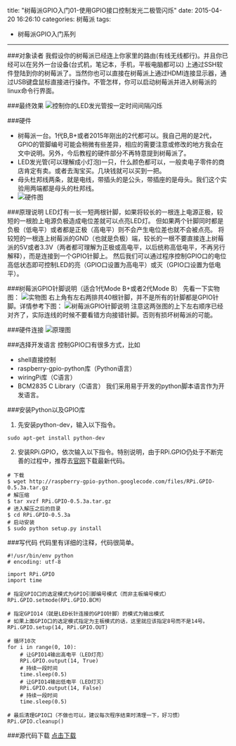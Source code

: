 ﻿title: "树莓派GPIO入门01-使用GPIO接口控制发光二极管闪烁"
date: 2015-04-20 16:26:10
categories: 树莓派
tags:
- 树莓派GPIO入门系列
---
###对象读者
我假设你的树莓派已经连上你家里的路由(有线无线都行)。并且你已经可以在另外一台设备(台式机，笔记本，手机，平板电脑都可以) 上通过SSH软件登陆到你的树莓派了。当然你也可以直接在树莓派上通过HDMI连接显示器，通过USB键盘鼠标直接进行操作。不管怎样，你可以启动树莓派并进入树莓派的linux命令行界面。
<!-- more -->
###最终效果
![控制你的LED发光管按一定时间间隔闪烁](ani.gif)

###硬件
- 树莓派一台。1代B,B+或者2015年刚出的2代都可以。我自己用的是2代，GPIO的管脚编号可能会稍微有些差异，相应的需要注意或修改的地方我会在文中说明。另外，今后教程的硬件部分不再特意提到树莓派了。 
- LED发光管(可以理解成小灯泡)一只，什么颜色都可以，一般卖电子零件的商店肯定有卖。或者去淘宝买。几块钱就可以买到一把。 
- 母头杜邦线两条，就是电线，带插头的是公头，带插座的是母头。我们这个实验用两端都是母头的杜邦线。 
- ![硬件图](01.jpg)

###原理说明
LED灯有一长一短两根针脚，如果将较长的一根连上电源正极，较短的一根脸上电源负极造成电位差就可以点亮LED灯。
但如果两个针脚同时都是负极（低电平）或者都是正极（高电平）则不会产生电位差也就不会被点亮。
将较短的一根连上树莓派的GND（也就是负极）端，较长的一根不要直接连上树莓派的5V或者3.3V（两者都可理解为正极或高电平，以后统称高低电平，不再另行解释），而是连接到一个GPIO针脚上。
然后我们可以通过程序控制GPIO口的电位高低状态即可控制LED的亮（GPIO口设置为高电平）或灭（GPIO口设置为低电平）。

###树莓派GPIO针脚说明（适合1代Mode B+或者2代Mode B）
先看一下实物图：
![实物图](PI.jpg)
右上角有左右两排共40根针脚，并不是所有的针脚都是GPIO针脚。详情参考下图：
![树莓派GPIO针脚说明](GPIO.jpg)
注意这两张图的上下左右顺序已经对齐了，实际连线的时候不要看错方向接错针脚。否则有损坏树莓派的可能。

###硬件连接
![原理图](connect.png)

###选择开发语言
控制GPIO口有很多方式，比如
- shell直接控制
- raspberry-gpio-python库（Python语言）
- wiringPi库（C语言）
- BCM2835 C Library（C语言）
我们采用易于开发的python脚本语言作为开发语言。

###安装Python以及GPIO库
1. 先安装python-dev，输入以下指令。
```
sudo apt-get install python-dev
```

2. 安装RPi.GPIO，依次输入以下指令。特别说明，由于RPi.GPIO仍处于不断完善的过程中，推荐去[官网](http://sourceforge.net/projects/raspberry-gpio-python/ "GPIO官网")下载最新代码。
```
# 下载 
$ wget http://raspberry-gpio-python.googlecode.com/files/RPi.GPIO-0.5.3a.tar.gz
# 解压缩 
$ tar xvzf RPi.GPIO-0.5.3a.tar.gz
# 进入解压之后的目录 
$ cd RPi.GPIO-0.5.3a 
# 启动安装 
$ sudo python setup.py install
```

###写代码
代码里有详细的注释，代码很简单。
```
#!/usr/bin/env python
# encoding: utf-8

import RPi.GPIO
import time

# 指定GPIO口的选定模式为GPIO引脚编号模式（而非主板编号模式）
RPi.GPIO.setmode(RPi.GPIO.BCM)

# 指定GPIO14（就是LED长针连接的GPIO针脚）的模式为输出模式
# 如果上面GPIO口的选定模式指定为主板模式的话，这里就应该指定8号而不是14号。
RPi.GPIO.setup(14, RPi.GPIO.OUT)

# 循环10次
for i in range(0, 10):
	# 让GPIO14输出高电平（LED灯亮）
	RPi.GPIO.output(14, True)
	# 持续一段时间
	time.sleep(0.5)
	# 让GPIO14输出低电平（LED灯灭）
	RPi.GPIO.output(14, False)
	# 持续一段时间
	time.sleep(0.5)

# 最后清理GPIO口（不做也可以，建议每次程序结束时清理一下，好习惯）
RPi.GPIO.cleanup()
```

###源代码下载
[点击下载](prog.py "源代码下载")